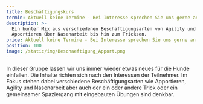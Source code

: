 ```yaml
---
title: Beschäftigungskurs
termin: Aktuell keine Termine - Bei Interesse sprechen Sie uns gerne an!
description: >-
  Ein bunter Mix aus verschiedenen Beschäftigungsarten von Agility und
  Apportieren über Nasenarbeit bis hin zum Tricksen. 
price: Aktuell keine Termine - Bei Interesse sprechen Sie uns gerne an!
position: 100
image: /static/img/Beschaeftigung_Apport.png
---
```

In dieser Gruppe lassen wir uns immer wieder etwas neues für die Hunde einfallen. Die Inhalte richten sich nach den Interessen der Teilnehmer. Im Fokus stehen dabei verschiedene Beschäftigungsarten wie Apportieren, Agility und Nasenarbeit aber auch der ein oder andere Trick oder ein gemeinsamer Spaziergang mit eingebauten Übungen sind denkbar.
